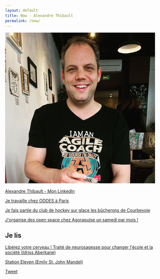 ```yaml
---
layout: default
title: Now - Alexandre Thibault
permalink: /now/
---
```

<a href="/a-propos">
	<img src="/images/alexthib-I-am-an-agile-coach-squared.jpg" class="img-floating-left-small" />
</a>

<a href="https://www.linkedin.com/in/alexthib?locale=fr_FR&trk=profile_view_lang_sel_click" 
 target="linkedin">Alexandre Thibault - Mon LinkedIn</a>

<a href="https://pyxis-tech.com/fr/a-propos-de-oddes-conseil/" target="nowwork">Je travaille chez ODDES à Paris</a>

<a href="https://les-bucherons-de-courbeach.sporteasy.net/" target="nowsport1">Je fais partie du club de hockey sur glace les bûcherons de Courbevoie</a>

<a href="http://www.weopenspace.com" target="nowwos">J'organise des open space chez Agorapulse un samedi par mois !</a>

<h2>Je lis</h2>

<a href="https://www.audible.fr/ep/title?asin=B06XPY7H86" target="nowbook">Libérez votre cerveau ! Traité de neurosagesse pour changer l'école et la société (Idriss Aberkane)</a>

<a href="https://www.babelio.com/livres/St-John-Mandel-Station-Eleven/854430" target="nowbook2">Station Eleven (Emily St. John Mandel)</a>

<a href="https://twitter.com/share?ref_src={{site.url}}{{page.url}}" 
   class="twitter-share-button" 
   data-show-count="false">
	Tweet
</a>
<script async src="https://platform.twitter.com/widgets.js" charset="utf-8"></script>